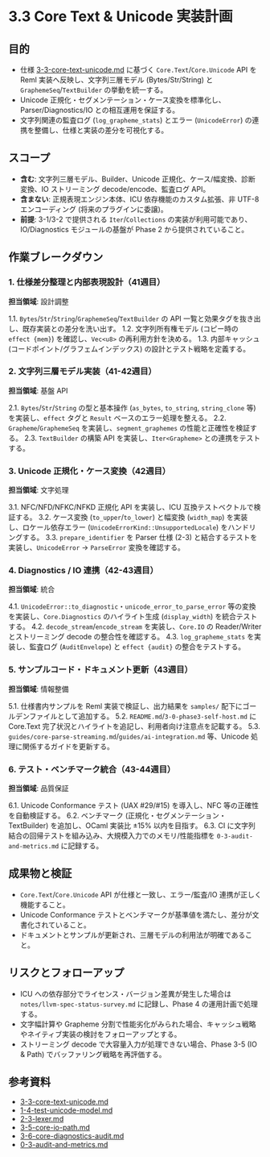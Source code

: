 # 3.3 Core Text & Unicode 実装計画

## 目的
- 仕様 [3-3-core-text-unicode.md](../../3-3-core-text-unicode.md) に基づく `Core.Text`/`Core.Unicode` API を Reml 実装へ反映し、文字列三層モデル (Bytes/Str/String) と `GraphemeSeq`/`TextBuilder` の挙動を統一する。
- Unicode 正規化・セグメンテーション・ケース変換を標準化し、Parser/Diagnostics/IO との相互運用を保証する。
- 文字列関連の監査ログ (`log_grapheme_stats`) とエラー (`UnicodeError`) の連携を整備し、仕様と実装の差分を可視化する。

## スコープ
- **含む**: 文字列三層モデル、Builder、Unicode 正規化、ケース/幅変換、診断変換、IO ストリーミング decode/encode、監査ログ API。
- **含まない**: 正規表現エンジン本体、ICU 依存機能のカスタム拡張、非 UTF-8 エンコーディング (将来のプラグインに委譲)。
- **前提**: 3-1/3-2 で提供される `Iter`/`Collections` の実装が利用可能であり、IO/Diagnostics モジュールの基盤が Phase 2 から提供されていること。

## 作業ブレークダウン

### 1. 仕様差分整理と内部表現設計（41週目）
**担当領域**: 設計調整

1.1. `Bytes`/`Str`/`String`/`GraphemeSeq`/`TextBuilder` の API 一覧と効果タグを抜き出し、既存実装との差分を洗い出す。
1.2. 文字列所有権モデル (コピー時の `effect {mem}`) を確認し、`Vec<u8>` の再利用方針を決める。
1.3. 内部キャッシュ (コードポイント/グラフェムインデックス) の設計とテスト戦略を定義する。

### 2. 文字列三層モデル実装（41-42週目）
**担当領域**: 基盤 API

2.1. `Bytes`/`Str`/`String` の型と基本操作 (`as_bytes`, `to_string`, `string_clone` 等) を実装し、`effect` タグと `Result` ベースのエラー処理を整える。
2.2. `Grapheme`/`GraphemeSeq` を実装し、`segment_graphemes` の性能と正確性を検証する。
2.3. `TextBuilder` の構築 API を実装し、`Iter<Grapheme>` との連携をテストする。

### 3. Unicode 正規化・ケース変換（42週目）
**担当領域**: 文字処理

3.1. NFC/NFD/NFKC/NFKD 正規化 API を実装し、ICU 互換テストベクトルで検証する。
3.2. ケース変換 (`to_upper`/`to_lower`) と幅変換 (`width_map`) を実装し、ロケール依存エラー (`UnicodeErrorKind::UnsupportedLocale`) をハンドリングする。
3.3. `prepare_identifier` を Parser 仕様 (2-3) と結合するテストを実装し、`UnicodeError` → `ParseError` 変換を確認する。

### 4. Diagnostics / IO 連携（42-43週目）
**担当領域**: 統合

4.1. `UnicodeError::to_diagnostic`・`unicode_error_to_parse_error` 等の変換を実装し、`Core.Diagnostics` のハイライト生成 (`display_width`) を統合テストする。
4.2. `decode_stream`/`encode_stream` を実装し、`Core.IO` の Reader/Writer とストリーミング decode の整合性を確認する。
4.3. `log_grapheme_stats` を実装し、監査ログ (`AuditEnvelope`) と `effect {audit}` の整合をテストする。

### 5. サンプルコード・ドキュメント更新（43週目）
**担当領域**: 情報整備

5.1. 仕様書内サンプルを Reml 実装で検証し、出力結果を `samples/` 配下にゴールデンファイルとして追加する。
5.2. `README.md`/`3-0-phase3-self-host.md` に Core.Text 完了状況とハイライトを追記し、利用者向け注意点を記載する。
5.3. `guides/core-parse-streaming.md`/`guides/ai-integration.md` 等、Unicode 処理に関係するガイドを更新する。

### 6. テスト・ベンチマーク統合（43-44週目）
**担当領域**: 品質保証

6.1. Unicode Conformance テスト (UAX #29/#15) を導入し、NFC 等の正確性を自動検証する。
6.2. ベンチマーク (正規化・セグメンテーション・TextBuilder) を追加し、OCaml 実装比 ±15% 以内を目指す。
6.3. CI に文字列結合の回帰テストを組み込み、大規模入力でのメモリ/性能指標を `0-3-audit-and-metrics.md` に記録する。

## 成果物と検証
- `Core.Text`/`Core.Unicode` API が仕様と一致し、エラー/監査/IO 連携が正しく機能すること。
- Unicode Conformance テストとベンチマークが基準値を満たし、差分が文書化されていること。
- ドキュメントとサンプルが更新され、三層モデルの利用法が明確であること。

## リスクとフォローアップ
- ICU への依存部分でライセンス・バージョン差異が発生した場合は `notes/llvm-spec-status-survey.md` に記録し、Phase 4 の運用計画で処理する。
- 文字幅計算や Grapheme 分割で性能劣化がみられた場合、キャッシュ戦略やネイティブ実装の検討をフォローアップとする。
- ストリーミング decode で大容量入力が処理できない場合、Phase 3-5 (IO & Path) でバッファリング戦略を再評価する。

## 参考資料
- [3-3-core-text-unicode.md](../../3-3-core-text-unicode.md)
- [1-4-test-unicode-model.md](../../1-4-test-unicode-model.md)
- [2-3-lexer.md](../../2-3-lexer.md)
- [3-5-core-io-path.md](../../3-5-core-io-path.md)
- [3-6-core-diagnostics-audit.md](../../3-6-core-diagnostics-audit.md)
- [0-3-audit-and-metrics.md](0-3-audit-and-metrics.md)
